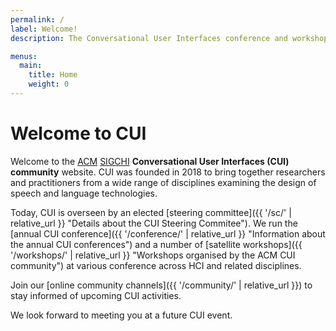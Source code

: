 ```yaml
---
permalink: /
label: Welcome!
description: The Conversational User Interfaces conference and workshop series.

menus:
  main:
    title: Home
    weight: 0
---
```


# Welcome to CUI

Welcome to the [ACM](https://www.acm.org/ "Association for Computing Machinery") [SIGCHI](https://sigchi.org "ACM Special Interest Group on Computer-Human Interaction") **Conversational User Interfaces (CUI) community** website. CUI was founded in 2018 to bring together researchers and practitioners from a wide range of disciplines examining the design of speech and language technologies. 

Today, CUI is overseen by an elected [steering committee]({{ '/sc/' | relative_url }} "Details about the CUI Steering Commitee"). We run the [annual CUI conference]({{ '/conference/' | relative_url }} "Information about the annual CUI conferences") and a number of [satellite workshops]({{ '/workshops/' | relative_url }} "Workshops organised by the ACM CUI community") at various conference across HCI and related disciplines. 

Join our [online community channels]({{ '/community/' | relative_url }}) to stay informed of upcoming CUI activities.

We look forward to meeting you at a future CUI event.
